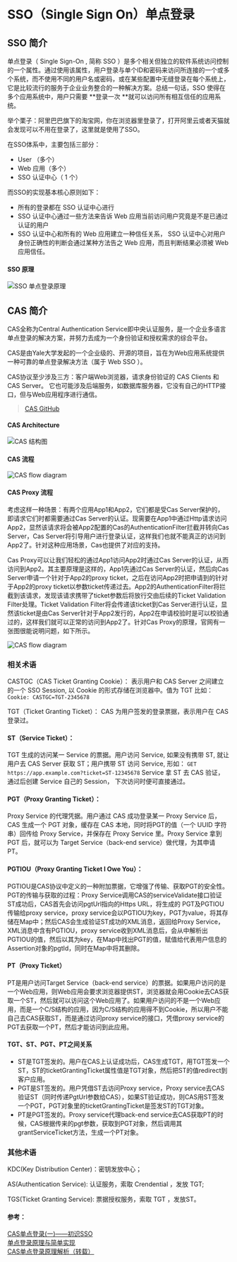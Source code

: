 # SSO（Single Sign On）单点登录
## SSO 简介
单点登录（ Single Sign-On , 简称 SSO ）是多个相关但独立的软件系统访问控制的一个属性。通过使用该属性，用户登录与单个ID和密码来访问所连接的一个或多个系统，而不使用不同的用户名或密码，或在某些配置中无缝登录在每个系统上，它是比较流行的服务于企业业务整合的一种解决方案。总结一句话，SSO 使得在多个应用系统中，用户只需要 **登录一次 **就可以访问所有相互信任的应用系统。

举个栗子：阿里巴巴旗下的淘宝网，你在浏览器里登录了，打开阿里云或者天猫就会发现可以不用在登录了，这里就是使用了SSO。

在SSO体系中，主要包括三部分：

- User （多个）
- Web 应用（多个）
- SSO 认证中心（ 1 个）

而SSO的实现基本核心原则如下：

- 所有的登录都在 SSO 认证中心进行
- SSO 认证中心通过一些方法来告诉 Web 应用当前访问用户究竟是不是已通过认证的用户
- SSO 认证中心和所有的 Web 应用建立一种信任关系， SSO 认证中心对用户身份正确性的判断会通过某种方法告之 Web 应用，而且判断结果必须被 Web 应用信任。

#### SSO 原理

![SSO 单点登录原理](/resources/img/sso/sso.png)

## CAS 简介
CAS全称为Central Authentication Service即中央认证服务，是一个企业多语言单点登录的解决方案，并努力去成为一个身份验证和授权需求的综合平台。

CAS是由Yale大学发起的一个企业级的、开源的项目，旨在为Web应用系统提供一种可靠的单点登录解决方法（属于 Web SSO ）。

CAS协议至少涉及三方：客户端Web浏览器，请求身份验证的 CAS Clients 和 CAS Server。 它也可能涉及后端服务，如数据库服务器，它没有自己的HTTP接口，但与Web应用程序进行通信。

> [CAS GitHub](https://github.com/apereo/cas)

#### CAS Architecture

![CAS 结构图](/resources/img/cas/cas_architecture.png)

#### CAS 流程

![CAS flow diagram](/resources/img/cas/cas_flow_diagram.png)

#### CAS Proxy 流程

考虑这样一种场景：有两个应用App1和App2，它们都是受Cas Server保护的，即请求它们时都需要通过Cas Server的认证。现需要在App1中通过Http请求访问App2，显然该请求将会被App2配置的Cas的AuthenticationFilter拦截并转向Cas Server，Cas Server将引导用户进行登录认证，这样我们也就不能真正的访问到App2了。针对这种应用场景，Cas也提供了对应的支持。

Cas Proxy可以让我们轻松的通过App1访问App2时通过Cas Server的认证，从而访问到App2。其主要原理是这样的，App1先通过Cas Server的认证，然后向Cas Server申请一个针对于App2的proxy ticket，之后在访问App2时把申请到的针对于App2的proxy ticket以参数ticket传递过去。App2的AuthenticationFilter将拦截到该请求，发现该请求携带了ticket参数后将放行交由后续的Ticket Validation Filter处理。Ticket Validation Filter将会传递该ticket到Cas Server进行认证，显然该ticket是由Cas Server针对于App2发行的，App2在申请校验时是可以校验通过的，这样我们就可以正常的访问到App2了。针对Cas Proxy的原理，官网有一张图很能说明问题，如下所示。

![CAS flow diagram](/resources/img/cas/cas_proxy_flow_diagram.jpg)


### 相关术语

CASTGC（CAS Ticket Granting Cookie）： 表示用户和 CAS Server 之间建立的一个 SSO Session, 以 Cookie 的形式存储在浏览器中。值为 TGT 比如：```Cookie: CASTGC=TGT-2345678```

TGT（Ticket Granting Ticket）： CAS 为用户签发的登录票据，表示用户在 CAS 登录过。

#### ST（Service Ticket）： 
TGT 生成的访问某一 Service 的票据。用户访问 Service, 如果没有携带 ST, 就让用户去 CAS Server 获取 ST；用户携带 ST 访问 Service, 形如： ```GET https://app.example.com?ticket=ST-12345678```  Service 拿 ST 去 CAS 验证，通过后创建 Service 自己的 Session， 下次访问时便可直接通过。

#### PGT（Proxy Granting Ticket）： 
Proxy Service 的代理凭据。用户通过 CAS 成功登录某一 Proxy Service 后，CAS 生成一个 PGT 对象，缓存在 CAS 本地，同时将PGT的值（一个 UUID 字符串）回传给 Proxy Service，并保存在 Proxy Service 里。Proxy Service 拿到 PGT 后，就可以为 Target Service（back-end service）做代理，为其申请 PT。

#### PGTIOU（Proxy Granting Ticket I Owe You）： 
PGTIOU是CAS协议中定义的一种附加票据，它增强了传输、获取PGT的安全性。
PGT的传输与获取的过程：Proxy Service调用CAS的serviceValidate接口验证ST成功后，CAS首先会访问pgtUrl指向的Https URL，将生成的 PGT及PGTIOU传输给proxy service，proxy service会以PGTIOU为key，PGT为value，将其存储在Map中；然后CAS会生成验证ST成功的XML消息，返回给Proxy Service，XML消息中含有PGTIOU，proxy service收到XML消息后，会从中解析出PGTIOU的值，然后以其为key，在Map中找出PGT的值，赋值给代表用户信息的Assertion对象的pgtId，同时在Map中将其删除。

#### PT（Proxy Ticket）
PT是用户访问Target Service（back-end service）的票据。如果用户访问的是一个Web应用，则Web应用会要求浏览器提供ST，浏览器就会用Cookie去CAS获取一个ST，然后就可以访问这个Web应用了。如果用户访问的不是一个Web应用，而是一个C/S结构的应用，因为C/S结构的应用得不到Cookie，所以用户不能自己去CAS获取ST，而是通过访问proxy service的接口，凭借proxy service的PGT去获取一个PT，然后才能访问到此应用。

#### TGT、ST、PGT、PT之间关系
- ST是TGT签发的。用户在CAS上认证成功后，CAS生成TGT，用TGT签发一个ST，ST的ticketGrantingTicket属性值是TGT对象，然后把ST的值redirect到客户应用。
- PGT是ST签发的。用户凭借ST去访问Proxy service，Proxy service去CAS验证ST（同时传递PgtUrl参数给CAS），如果ST验证成功，则CAS用ST签发一个PGT，PGT对象里的ticketGrantingTicket是签发ST的TGT对象。
- PT是PGT签发的。Proxy service代理back-end service去CAS获取PT的时候，CAS根据传来的pgt参数，获取到PGT对象，然后调用其grantServiceTicket方法，生成一个PT对象。


### 其他术语
KDC(Key Distribution Center)：密钥发放中心；

AS(Authentication Service): 认证服务，索取 Crendential ，发放 TGT;

TGS(Ticket Granting Service): 票据授权服务，索取 TGT ，发放ST。


#### 参考：
[CAS单点登录(一)——初识SSO](https://blog.csdn.net/anumbrella/article/details/80821486)  
[单点登录原理与简单实现](https://www.cnblogs.com/ywlaker/p/6113927.html)  
[CAS单点登录原理解析（转载）](https://www.cnblogs.com/lihuidu/p/6495247.html)